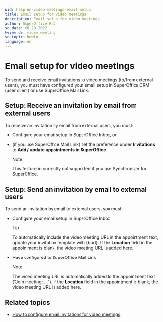 ```yaml
---
uid: help-en-video-meetings-email-setup
title: Email setup for video meetings
description: Email setup for video meetings
author: SuperOffice RnD
so.date: 06.29.2022
keywords: video meeting
so.topic: howto
language: en
---
```


# Email setup for video meetings

To send and receive email invitations to video meetings (to/from external users), you must have configured your email setup in SuperOffice CRM (user client) or use SuperOffice Mail Link.

## Setup: Receive an invitation by email from external users

To receive an invitation by email from external users, you must:

* Configure your email setup in SuperOffice Inbox, or

* (if you use SuperOffice Mail Link) set the preference under **Invitations** to **Add / update appointments in SuperOffice**

    > [!NOTE]
    > This feature in currently not supported if you use Synchronizer for SuperOffice.

## Setup: Send an invitation by email to external users

To send an invitation by email to external users, you must:

* Configure your email setup in SuperOffice Inbox

    > [!TIP]
    > To automatically include the video meeting URL in the appointment text, update your invitation template with {burl}. If the **Location** field in the appointment is blank, the video meeting URL is added here.

* Have configured to SuperOffice Mail Link

    > [!NOTE]
    > The video meeting URL is automatically added to the appointment text ("Join meeting: ..."). If the **Location** field in the appointment is blank, the video meeting URL is added here.

## Related topics

* [How to configure email invitations for video meetings][1]

<!-- Referenced links -->
[1]: ../../../../video-meeting/howto/configure-email-invitations.md

<!-- Referenced images --